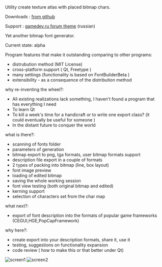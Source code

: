 Utility create texture atlas with placed bitmap chars.

Downloads : [from github](https://github.com/andryblack/fontbuilder/downloads)

Support : [gamedev.ru forum theme](http://www.gamedev.ru/projects/forum/?id=133540) (russian)


Yet another bitmap font generator.


Current state: alpha


Program features that make it outstanding comparing to other programs:

* distrubution method (MIT License)
* cross-platform support ( Qt, Freetype )
* many settings (functionality is based on FontBuilderBeta )
* extensibility - as a consequence of the distribution method


why re-inventing the wheel?:

* All existing realizations lack something, I haven't found a program that has everything I need
* To learn Qt
* To kill a week's time for a  handicraft or to write one export class? (it could eventually be useful for someone )
* In the distant future to conquer the world


what is there?:

* scanning of fonts folder
* parameters of generation
* bitmap export to png, tga formats, user bitmap formats support
* description file export in a couple of formats
* 2 types of packing into bitmap (line, box layout)
* font image preview
* loading of edited bitmap
* saving the whole working session
* font view testing (both original bitmap and edited)
* kerning support
* selection of characters set from the char map


what next?:

* export of font description into the formats of popular game frameworks (CEGUI,HGE,PopCapFramework)


why here?:

* create export into your description formats, share it, use it
* testing, suggestions on functionality expansion
* code review ( how to make this or that better under Qt)

![screen1](http://www.gamedev.ru/files/images/54213_1274102379_screen.jpg)
![screen2](http://www.gamedev.ru/files/images/screen1.jpeg)
